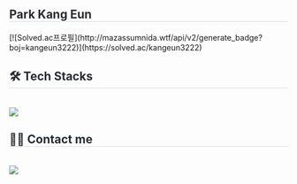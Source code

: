 <div style="text-align: left;"> 
    <h2 style="border-bottom: 1px solid #d8dee4; color: #282d33;"> Park Kang Eun </h2>  
    <div style="font-weight: 700; font-size: 15px; text-align: left; color: #282d33;">  </div> 
    </div>
    <div>[![Solved.ac프로필](http://mazassumnida.wtf/api/v2/generate_badge?boj=kangeun3222)](https://solved.ac/kangeun3222)<div/>
    <div style="text-align: left;">
    <h2 style="border-bottom: 1px solid #d8dee4; color: #282d33;"> 🛠️ Tech Stacks </h2> <br> 
    <div style="margin: ; text-align: left;" "text-align: left;"> <img src="https://img.shields.io/badge/Python-3776AB?style=for-the-badge&logo=Python&logoColor=white">
          </div>
    </div>
    <div style="text-align: left;">
    <h2 style="border-bottom: 1px solid #d8dee4; color: #282d33;"> 🧑‍💻 Contact me </h2> <br> 
    <div style="text-align: left;"> <a href=https://kangeun24.tistory.com> <img src="https://img.shields.io/badge/Tistory-000000?style=for-the-badge&logo=Tistory&logoColor=white&link=https://kangeun24.tistory.com"> </a>
          </div>  <br> 
    <div style="text-align: left;">  </div> 

